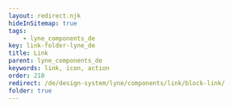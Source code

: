 ```yaml
---
layout: redirect.njk
hideInSitemap: true
tags: 
    - lyne_components_de
key: link-folder-lyne_de
title: Link
parent: lyne_components_de
keywords: link, icon, action
order: 210
redirect: /de/design-system/lyne/components/link/block-link/
folder: true
---
```

